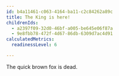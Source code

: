 ```yaml
---
id: b4a11461-c063-4164-ba11-c2c84262a89c
title: The King is here!
childrenIds:
  - a2397f09-32d0-46bf-a005-be645e06f87a
  - 9e8fbb78-472f-4d67-86db-6309d7ac4d91
calculatedMetrics:
  readinessLevel: 6

---
```

The quick brown fox is dead.